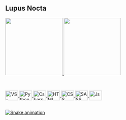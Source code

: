 ## Lupus Nocta

<div>
  <a href="https://github.com/lupusnocta">
  <img height="180em" src="https://github-readme-stats.vercel.app/api?username=lupusnocta&count_private=true&show_icons=true&border_color=00FCFF&title_color=FF4EA4&text_color=00FCFF&icon_color=00FCFF&bg_color=45,4A001B,2D3E65"/>
  <img height="180em" src="https://github-readme-stats.vercel.app/api/top-langs/?username=lupusnocta&layout=compact&show_icons=true&border_color=00FCFF&title_color=FF4EA4&text_color=00FCFF&icon_color=00FCFF&bg_color=45,4A001B,2D3E65"/>
</div>
  
##

<div style="display: inline_block"><br>
  <img align="center" alt="VS-Code" height="30" width="40" src="https://cdn.jsdelivr.net/gh/devicons/devicon/icons/vscode/vscode-original.svg">
  <img align="center" alt="Python" height="30" width="40" src="https://cdn.jsdelivr.net/gh/devicons/devicon/icons/python/python-original.svg">
  <img align="center" alt="Csharp" height="30" width="40" src="https://cdn.jsdelivr.net/gh/devicons/devicon/icons/csharp/csharp-original.svg">
  <img align="center" alt="HTML" height="30" width="40" src="https://cdn.jsdelivr.net/gh/devicons/devicon/icons/html5/html5-original.svg">
  <img align="center" alt="CSS" height="30" width="40" src="https://cdn.jsdelivr.net/gh/devicons/devicon/icons/css3/css3-original.svg">
  <img align="center" alt="SASS" height="30" width="40" src="https://cdn.jsdelivr.net/gh/devicons/devicon/icons/sass/sass-original.svg">  
  <img align="center" alt="Js" height="30" width="40" src="https://cdn.jsdelivr.net/gh/devicons/devicon/icons/javascript/javascript-original.svg">
</div>
  
##

![Snake animation](https://github.com/lupusnocta/lupusnocta/blob/output/github-contribution-grid-snake.svg)
